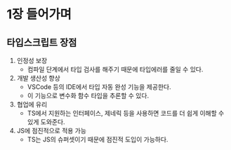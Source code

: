# 1장 들어가며

## 타입스크립트 장점

1. 인정성 보장
   - 컴파일 단계에서 타입 검사를 해주기 때문에 타입에러를 줄일 수 있다.
2. 개발 생산성 향상
   - VSCode 등의 IDE에서 타입 자동 완성 기능을 제공한다.
   - 이 기능으로 변수화 함수 타입을 추론할 수 있다.
3. 협업에 유리
   - TS에서 지원하는 인터페이스, 제네릭 등을 사용하면 코드를 더 쉽게 이해할 수 있게 도와준다.
4. JS에 점진적으로 적용 가능
   - TS는 JS의 슈퍼셋이기 때문에 점진적 도입이 가능하다.

